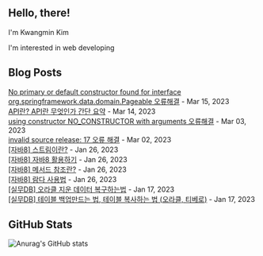 ## Hello, there!

I'm Kwangmin Kim

I'm interested in web developing

## Blog Posts

[No primary or default constructor found for interface org.springframework.data.domain.Pageable 오류해결](https://lenagend.tistory.com/27) - Mar 15, 2023<br>
[API란? API란 무엇인가 간단 요약](https://lenagend.tistory.com/26) - Mar 14, 2023<br>
[using constructor NO_CONSTRUCTOR with arguments 오류해결](https://lenagend.tistory.com/25) - Mar 03, 2023<br>
[invalid source release: 17 오류 해결](https://lenagend.tistory.com/24) - Mar 02, 2023<br>
[[자바8] 스트림이란?](https://lenagend.tistory.com/23) - Jan 26, 2023<br>
[[자바8] 자바8 활용하기](https://lenagend.tistory.com/22) - Jan 26, 2023<br>
[[자바8] 메서드 참조란?](https://lenagend.tistory.com/21) - Jan 26, 2023<br>
[[자바8] 람다 사용법](https://lenagend.tistory.com/20) - Jan 26, 2023<br>
[[실무DB] 오라클 지운 데이터 복구하는법](https://lenagend.tistory.com/19) - Jan 17, 2023<br>
[[실무DB] 테이블 백업만드는 법, 테이블 복사하는 법 (오라클, 티베로)](https://lenagend.tistory.com/18) - Jan 17, 2023<br>


## GitHub Stats
![Anurag's GitHub stats](https://github-readme-stats.vercel.app/api?username=lenagend&show_icons=true&theme=solarized-light)
